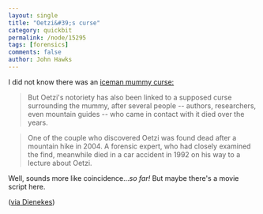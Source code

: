 ```yaml
---
layout: single 
title: "Oetzi&#39;s curse" 
category: quickbit
permalink: /node/15295
tags: [forensics] 
comments: false 
author: John Hawks 
---
```




I did not know there was an <a href="http://www.timesofmalta.com/articles/view/20110221/world-news/iceman-oetzi-gets-a-new-face-for-20th-century">iceman mummy curse: </a>

<blockquote>But Oetzi's notoriety has also been linked to a supposed curse surrounding the mummy, after several people -- authors, researchers, even mountain guides -- who came in contact with it died over the years.</blockquote>

<blockquote>One of the couple who discovered Oetzi was found dead after a mountain hike in 2004. A forensic expert, who had closely examined the find, meanwhile died in a car accident in 1992 on his way to a lecture about Oetzi.</blockquote>

Well, sounds more like coincidence...<i>so far!</i> But maybe there's a movie script here. 

(<a href="http://dienekes.blogspot.com/2011/02/brown-eyed-oetzi-iceman.html">via Dienekes</a>)


